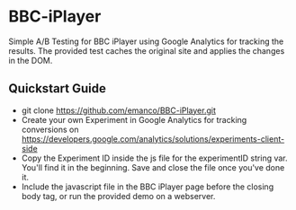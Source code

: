 # BBC-iPlayer

Simple A/B Testing for BBC iPlayer using Google Analytics for tracking the results. The provided test caches the original site and applies the changes in the DOM.

## Quickstart Guide

* git clone https://github.com/emanco/BBC-iPlayer.git
* Create your own Experiment in Google Analytics for tracking conversions on https://developers.google.com/analytics/solutions/experiments-client-side 
* Copy the Experiment ID inside the js file for the experimentID string var. You'll find it in the beginning. Save and close the file once you've done it.
* Include the javascript file in the BBC iPlayer page before the closing body tag, or run the provided demo on a webserver.